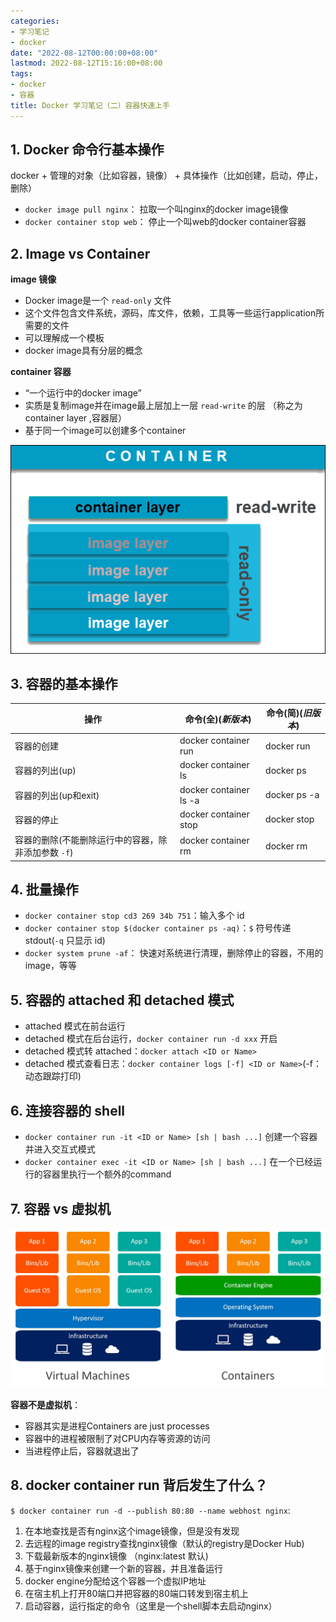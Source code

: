 ```yaml
---
categories:
- 学习笔记
- docker
date: "2022-08-12T00:00:00+08:00"
lastmod: 2022-08-12T15:16:00+08:00
tags:
- docker
- 容器
title: Docker 学习笔记（二）容器快速上手
---
```


## 1. Docker 命令行基本操作

docker + 管理的对象（比如容器，镜像） + 具体操作（比如创建，启动，停止，删除）

- `docker image pull nginx`： 拉取一个叫nginx的docker image镜像
- `docker container stop web`： 停止一个叫web的docker container容器

## 2. Image vs Container

**image 镜像**
- Docker image是一个 `read-only` 文件
- 这个文件包含文件系统，源码，库文件，依赖，工具等一些运行application所需要的文件
- 可以理解成一个模板
- docker image具有分层的概念

**container 容器**
- “一个运行中的docker image”
- 实质是复制image并在image最上层加上一层 `read-write` 的层 （称之为 container layer ,容器层）
- 基于同一个image可以创建多个container

![Image vs Container](../images/1660283194.png)



## 3. 容器的基本操作

| 操作                            | 命令(全)(*新版本*)                       | 命令(简)(*旧版本*)                       |
|-------------------------------|------------------------------------|------------------------------------|
| 容器的创建                         | docker container run <image name>  | docker run <image name>            |
| 容器的列出(up)                     | docker container ls                | docker ps                          |
| 容器的列出(up和exit)                | docker container ls -a             | docker ps -a                       |
| 容器的停止                         | docker container stop <name or ID> | docker stop <container name or ID> |
| 容器的删除(不能删除运行中的容器，除非添加参数 `-f`) | docker container rm <name or ID>   | docker rm <container name or ID>   |

## 4. 批量操作

- `docker container stop cd3 269 34b 751`：输入多个 id
- `docker container stop $(docker container ps -aq)`：`$` 符号传递 stdout(`-q` 只显示 id)
- `docker system prune -af`： 快速对系统进行清理，删除停止的容器，不用的image，等等

## 5. 容器的 attached 和 detached 模式

- attached 模式在前台运行
- detached 模式在后台运行，`docker container run -d xxx` 开启
- detached 模式转 attached：`docker attach <ID or Name>`
- detached 模式查看日志：`docker container logs [-f] <ID or Name>`(-f：动态跟踪打印)

## 6. 连接容器的 shell

- `docker container run -it <ID or Name> [sh | bash ...]` 创建一个容器并进入交互式模式
- `docker container exec -it <ID or Name> [sh | bash ...]` 在一个已经运行的容器里执行一个额外的command

## 7. 容器 vs 虚拟机

![容器 vs 虚拟机](../images/containers-vs-virtual-machines.jpg)

**容器不是虚拟机**：

- 容器其实是进程Containers are just processes
- 容器中的进程被限制了对CPU内存等资源的访问
- 当进程停止后，容器就退出了

## 8. docker container run 背后发生了什么？

`$ docker container run -d --publish 80:80 --name webhost nginx`:

1. 在本地查找是否有nginx这个image镜像，但是没有发现
2. 去远程的image registry查找nginx镜像（默认的registry是Docker Hub)
3. 下载最新版本的nginx镜像 （nginx:latest 默认)
4. 基于nginx镜像来创建一个新的容器，并且准备运行
5. docker engine分配给这个容器一个虚拟IP地址
6. 在宿主机上打开80端口并把容器的80端口转发到宿主机上
7. 启动容器，运行指定的命令（这里是一个shell脚本去启动nginx）
